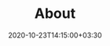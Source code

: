 ---
title: "About"
date: 2020-10-23T14:15:00+03:30
lastmod: 2021-04-19T20:00:00+03:30
hidemeta: true
# cover:
#     image: avatar.jpg
#     alt: Picture of 
#     relative: true
---